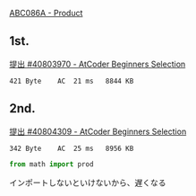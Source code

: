 [ABC086A - Product](https://atcoder.jp/contests/abs/tasks/abc086_a)


## 1st.

[提出 #40803970 - AtCoder Beginners Selection](https://atcoder.jp/contests/abs/submissions/40803970)

```
421 Byte	AC	21 ms	8844 KB
```


## 2nd.

[提出 #40804309 - AtCoder Beginners Selection](https://atcoder.jp/contests/abs/submissions/40804309)


```
342 Byte	AC	25 ms	8956 KB
```


```python
from math import prod
```

インポートしないといけないから、遅くなる

